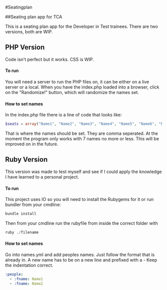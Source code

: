 #Seatingplan

##Seating plan app for TCA

This is a seating plan app for the Developer in Test trainees.
There are two versions, both are WIP.

## PHP Version

Code isn't perfect but it works. CSS is WIP.

#### To run

You will need a server to run the PHP files on, it can be either on a live server or a local. 
When you have the index.php loaded into a browser, click on the "Randomize!" button, which will randomize the names set.

#### How to set names

In the index.php file there is a line of code that looks like:
```php
$seats = array("Name1", "Name2", "Name3", "Name4", "Name5", "Name6", "Name7");
```
That is where the names should be set. They are comma seperated. At the moment the program only works with 7 names no more or less. This will be improved on in the future.

## Ruby Version

This version was made to test myself and see if I could apply the knowledge I have learned to a personal project.

#### To run

This project uses IO so you will need to install the Rubygems for it or run bundler from your cmdline:
```Powershell
bundle install
``` 

Then from your cmdline run the rubyfile from inside the correct folder with
```Powershell
ruby ./filename
```
#### How to set names

Go into names.yml and add peoples names. Just follow the format that is already in. A new name has to be on a new line and prefixed with a - Keep the indentation correct.
```YAML
:people:
  - :fname: Name1
  - :fname: Name2
```